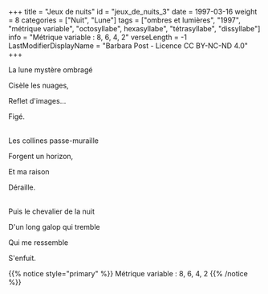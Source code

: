 +++
title = "Jeux de nuits"
id = "jeux_de_nuits_3"
date = 1997-03-16
weight = 8
categories = ["Nuit", "Lune"]
tags = ["ombres et lumières", "1997", "métrique variable", "octosyllabe", hexasyllabe", "tétrasyllabe", "dissyllabe"]
info = "Métrique variable : 8, 6, 4, 2"
verseLength = -1
LastModifierDisplayName = "Barbara Post - Licence CC BY-NC-ND 4.0"
+++

La lune mystère ombragé

Cisèle les nuages,

Reflet d'images...

Figé.

 \
Les collines passe-muraille

Forgent un horizon,

Et ma raison

Déraille.

 \
Puis le chevalier de la nuit

D'un long galop qui tremble

Qui me ressemble

S'enfuit.

{{% notice style="primary" %}}
Métrique variable : 8, 6, 4, 2
{{% /notice %}}
